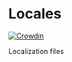 # Locales
[![Crowdin](https://badges.crowdin.net/e/172f8a9dbe164d9a156d6b06a5b1e400/localized.svg)](https://naila.crowdin.com/naila)


Localization files

